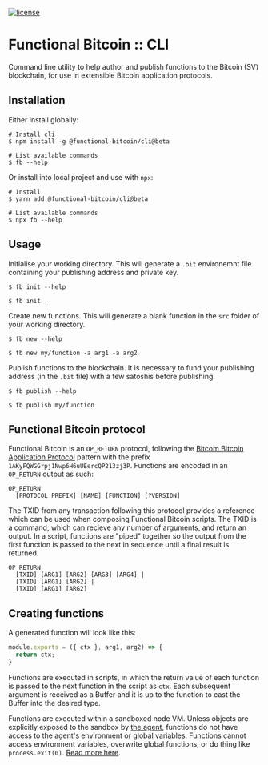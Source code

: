 [![license](https://img.shields.io/github/license/functional-bitcoin/library.svg)](https://github.com/functional-bitcoin/library/blob/master/license.md)

# Functional Bitcoin :: CLI

Command line utility to help author and publish functions to the Bitcoin (SV) blockchain, for use in extensible Bitcoin application protocols.

## Installation

Either install globally:

```console
# Install cli
$ npm install -g @functional-bitcoin/cli@beta

# List available commands
$ fb --help 
```

Or install into local project and use with `npx`:

```console
# Install
$ yarn add @functional-bitcoin/cli@beta

# List available commands
$ npx fb --help 
```

## Usage

Initialise your working directory. This will generate a `.bit` environemnt file containing your publishing address and private key.

```console
$ fb init --help

$ fb init .
```

Create new functions. This will generate a blank function in the `src` folder of your working directory.

```console
$ fb new --help

$ fb new my/function -a arg1 -a arg2
```

Publish functions to the blockchain. It is necessary to fund your publishing address (in the `.bit` file) with a few satoshis before publishing.


```console
$ fb publish --help

$ fb publish my/function
```

## Functional Bitcoin protocol

Functional Bitcoin is an `OP_RETURN` protocol, following the [Bitcom Bitcoin Application Protocol](https://bitcom.bitdb.network) pattern with the prefix `1AKyFQWGGrpj1Nwp6H6uUEercQP213zj3P`. Functions are encoded in an `OP_RETURN` output as such:

```text
OP_RETURN
  [PROTOCOL_PREFIX] [NAME] [FUNCTION] [?VERSION]
```

The TXID from any transaction following this protocol provides a reference which can be used when composing Functional Bitcoin scripts. The TXID is a command, which can recieve any number of arguments, and return an output. In a script, functions are "piped" together so the output from the first function is passed to the next in sequence until a final result is returned.

```text
OP_RETURN
  [TXID] [ARG1] [ARG2] [ARG3] [ARG4] |
  [TXID] [ARG1] [ARG2] |
  [TXID] [ARG1] [ARG2]

```

## Creating functions

A generated function will look like this:

```javascript
module.exports = ({ ctx }, arg1, arg2) => {
  return ctx;
}
```

Functions are executed in scripts, in which the return value of each function is passed to the next function in the script as `ctx`. Each subsequent argument is received as a Buffer and it is up to the function to cast the Buffer into the desired type.

Functions are executed within a sandboxed node VM. Unless objects are explicitly exposed to the sandbox by [the agent](https://github.com/functional-bitcoin/agent), functions do not have access to the agent's environment or global variables. Functions cannot access environment variables, overwrite global functions, or do thing like `process.exit(0)`. [Read more here](https://github.com/functional-bitcoin/agent).

